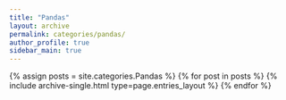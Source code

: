 ```yaml
---
title: "Pandas"
layout: archive
permalink: categories/pandas/
author_profile: true
sidebar_main: true
---
```



{% assign posts = site.categories.Pandas %}
{% for post in posts %} {% include archive-single.html type=page.entries_layout %} {% endfor %}
